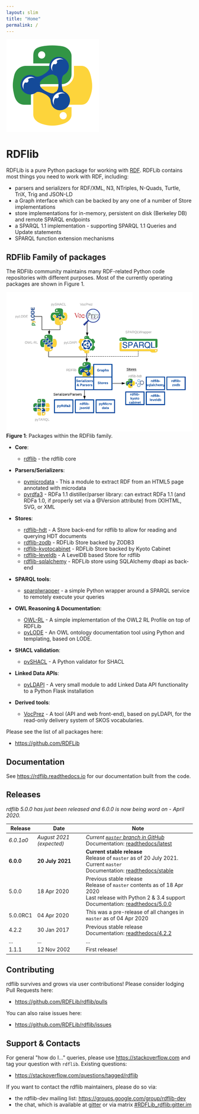 ```yaml
---
layout: slim
title: "Home"
permalink: /
---
```

![](images/RDFlib-250.png)

# RDFlib
RDFLib is a pure Python package for working with [RDF](http://www.w3.org/RDF/). RDFLib contains most things you need to work with RDF, including:

* parsers and serializers for RDF/XML, N3, NTriples, N-Quads, Turtle, TriX, Trig and JSON-LD
* a Graph interface which can be backed by any one of a number of Store implementations
* store implementations for in-memory, persistent on disk (Berkeley DB) and remote SPARQL endpoints
* a SPARQL 1.1 implementation - supporting SPARQL 1.1 Queries and Update statements
* SPARQL function extension mechanisms


## RDFlib Family of packages
The RDFlib community maintains many RDF-related Python code repositories with different purposes. Most of the currently
operating packages are shown in Figure 1.

![](images/rdflib-packages.png)  
**Figure 1**: Packages within the RDFlib family.

* **Core**:
    * [rdflib](https://github.com/RDFLib/rdflib) - the rdflib core

* **Parsers/Serializers**:
    * [pymicrodata](https://github.com/RDFLib/pymicrodata) - This a module to extract RDF from an HTML5 page annotated with microdata
    * [pyrdfa3](https://github.com/RDFLib/pyrdfa3) - RDFa 1.1 distiller/parser library: can extract RDFa 1.1 (and RDFa 1.0, if properly set via a @Version attribute) from (X)HTML, SVG, or XML

* **Stores**:     
    * [rdflib-hdt](https://github.com/RDFLib/rdflib-hdt) - A Store back-end for rdflib to allow for reading and querying HDT documents
    * [rdflib-zodb](https://github.com/RDFLib/rdflib-zodb) - RDFLib Store backed by ZODB3
    * [rdflib-kyotocabinet](https://github.com/RDFLib/rdflib-kyotocabinet) - RDFLib Store backed by Kyoto Cabinet
    * [rdflib-leveldb](https://github.com/RDFLib/rdflib-leveldb) - A LevelDB based Store for rdflib
    * [rdflib-sqlalchemy](https://github.com/RDFLib/rdflib-sqlalchemy) - RDFLib store using SQLAlchemy dbapi as back-end

* **SPARQL tools**:
    * [sparqlwrapper](https://github.com/RDFLib/sparqlwrapper) - a simple Python wrapper around a SPARQL service to remotely execute your queries

* **OWL Reasoning & Documentation**:    
    * [OWL-RL](https://github.com/RDFLib/OWL-RL) - A simple implementation of the OWL2 RL Profile on top of RDFLib
    * [pyLODE](https://github.com/RDFLib/pyLODE) - An OWL ontology documentation tool using Python and templating, based on LODE.

* **SHACL validation**:
    * [pySHACL](https://github.com/RDFLib/pySHACL) - A Python validator for SHACL

* **Linked Data APIs**:
    * [pyLDAPI](https://github.com/RDFLib/pyLDAPI) - A very small module to add Linked Data API functionality to a Python Flask installation

* **Derived tools**:  
    * [VocPrez](https://github.com/RDFLib/VocPrez) - A tool (API and web front-end), based on pyLDAPI, for the read-only delivery system of SKOS vocabularies.

Please see the list of all packages here:

* <https://github.com/RDFLib>


## Documentation
See <https://rdflib.readthedocs.io> for our documentation built from the code.


## Releases
*rdflib 5.0.0 has just been released and 6.0.0 is now being word on - April 2020.*

**Release** | **Date** | **Note**
--- | --- | ---
*6.0.1a0* | *August 2021 (expected)* | *Current [`master` branch in GitHub](https://github.com/RDFLib/rdflib/)* <br />Documentation: [readthedocs/latest](https://rdflib.readthedocs.io/en/latest/)
**6.0.0** | **20 July 2021** | **Current stable release**<br />Release of `master` as of 20 July 2021. Current `master`<br />Documentation: [readthedocs/stable](https://rdflib.readthedocs.io/en/stable/)
5.0.0 | 18 Apr 2020 | Previous stable release<br />Release of `master` contents as of 18 Apr 2020<br />Last release with Python 2 & 3.4 support<br />Documentation: [readthedocs/5.0.0](https://rdflib.readthedocs.io/en/5.0.0/)
5.0.0RC1 | 04 Apr 2020 | This was a pre-release of all changes in `master` as of 04 Apr 2020
4.2.2 | 30 Jan 2017 | Previous stable release<br />Documentation: [readthedocs/4.2.2](https://rdflib.readthedocs.io/en/4.2.2/)
... | ... | ...
1.1.1 | 12 Nov 2002 | First release!


## Contributing
rdflib survives and grows via user contributions! Please consider lodging Pull Requests here:

* <https://github.com/RDFLib/rdflib/pulls>

You can also raise issues here:

* <https://github.com/RDFLib/rdflib/issues>


## Support & Contacts
For general "how do I..." queries, please use https://stackoverflow.com and tag your question with `rdflib`.
Existing questions:

* <https://stackoverflow.com/questions/tagged/rdflib>

If you want to contact the rdflib maintainers, please do so via:

* the rdflib-dev mailing list: <https://groups.google.com/group/rdflib-dev>
* the chat, which is available at [gitter](https://gitter.im/RDFLib/rdflib) or via matrix [#RDFLib_rdflib:gitter.im](https://matrix.to/#/#RDFLib_rdflib:gitter.im)
